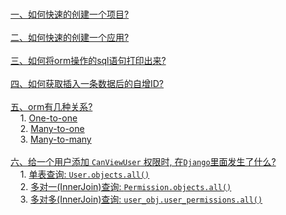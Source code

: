 &nbsp;  
[一、如何快速的创建一个项目?](./docs/QuickStart.md#如何快速的创建一个项目)  
&nbsp;  
[二、如何快速的创建一个应用?](./docs/QuickStart.md#如何快速的创建一个应用)  
&nbsp;  
[三、如何将orm操作的sql语句打印出来?](./docs/DebugSQL.md#如何将orm操作的sql语句打印出来?)  
&nbsp;  
[四、如何获取插入一条数据后的自增ID?](./docs/orm/IncrementalID.md)  
&nbsp;  
[五、orm有几种关系?](https://docs.djangoproject.com/en/3.2/topics/db/examples/)    
&nbsp;&nbsp;&nbsp;&nbsp;1. [One-to-one](./docs/orm/OneToOne.md)  
&nbsp;&nbsp;&nbsp;&nbsp;2. [Many-to-one](./docs/orm/ManyToOne.md)   
&nbsp;&nbsp;&nbsp;&nbsp;3. [Many-to-many](./docs/orm/ManyToMany.md)   
&nbsp;  
[六、给一个用户添加 `CanViewUser` 权限时, 在`Django`里面发生了什么?](./docs/user-permissions/CanViewUser.md)   
&nbsp;&nbsp;&nbsp;&nbsp;1. [单表查询: `User.objects.all()`](./docs/orm/SingleTableQuery.md)  
&nbsp;&nbsp;&nbsp;&nbsp;2. [多对一(InnerJoin)查询: `Permission.objects.all()`](./docs/orm/InnerJoinQuery.md#排序声明)  
&nbsp;&nbsp;&nbsp;&nbsp;3. [多对多(InnerJoin)查询: `user_obj.user_permissions.all()`](./docs/orm/InnerJoinQuery.md#多对多查询)  
